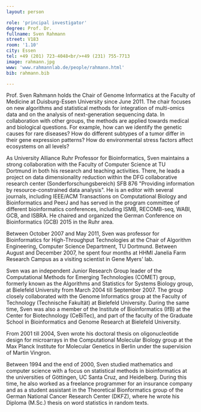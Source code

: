 ```yaml
---
layout: person

role: 'principal investigator'
degree: Prof. Dr.
fullname: Sven Rahmann
street: V183
room: '1.10'
city: Essen
tel: +49 (201) 723-4048<br/>+49 (231) 755-7713
image: rahmann.jpg
www: 'www.rahmannlab.de/people/rahmann.html'
bib: rahmann.bib

---
```


Prof. Sven Rahmann holds the Chair of Genome Informatics at the Faculty of Medicine at Duisburg-Essen University since June 2011. The chair focuses on new algorithms and statistical methods for integration of multi-omics data and on the analysis of next-generation sequencing data. In collaboration with other groups, the methods are applied towards medical and biological questions. For example, how can we identify the genetic causes for rare diseases? How do different subtypes of a tumor differ in their gene expression patterns? How do environmental stress factors affect ecosystems on all levels?

As University Alliance Ruhr Professor for Bioinformatics, Sven maintains a strong collaboration with the Faculty of Computer Science at TU Dortmund in both his research and teaching activities. There, he leads a project on data dimensionality reduction within the DFG collaborative research center (Sonderforschungsbereich) SFB 876 "Providing information by resource-constrained data analysis". He is an editor with several journals, including IEEE/ACM Transactions on Computational Biology and Bioinformatics and PeerJ and has served in the program committee of different bioinformatics conferences, including ISMB, RECOMB-seq, WABI, GCB, and ISBRA. He chaired and organized the German Conference on Bioinformatics (GCB) 2015 in the Ruhr area.

Between October 2007 and May 2011, Sven was professor for Bioinformatics for High-Throughput Technologies at the Chair of Algorithm Engineering, Computer Science Department, TU Dortmund. Between August and December 2007, he spent four months at HHMI Janelia Farm Research Campus as a visiting scientist in Gene Myers' lab.

Sven was an independent Junior Research Group leader of the Computational Methods for Emerging Technologies (COMET) group, formerly known as the Algorithms and Statistics for Systems Biology group, at Bielefeld University from March 2004 till September 2007. The group closely collaborated with the Genome Informatics group at the Faculty of Technology (Technische Fakultät) at Bielefeld University. During the same time, Sven was also a member of the Institute of Bioinformatics (IfB) at the Center for Biotechnology (CeBiTec), and part of the faculty of the Graduate School in Bioinformatics and Genome Research at Bielefeld University.

From 2001 till 2004, Sven wrote his doctoral thesis on oligonucleotide design for microarrays in the Computational Molecular Biology group at the Max Planck Institute for Molecular Genetics in Berlin under the supervision of Martin Vingron.

Between 1994 and the end of 2000, Sven studied mathematics and computer science with a focus on statistical methods in bioinformatics at the universities of Göttingen, UC Santa Cruz, and Heidelberg. During this time, he also worked as a freelance programmer for an insurance company and as a student assistant in the Theoretical Bionformatics group of the German National Cancer Research Center (DKFZ), where he wrote his Diploma (M.Sc.) thesis on word statistics in random texts.
